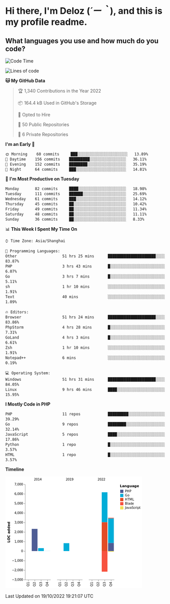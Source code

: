 # **Hi there, I'm Deloz (*´ー｀*), and this is my profile readme.**
<!--  [![Profile views](https://gpvc.arturio.dev/dank-del)](https://github.com/dank-del) -->
## **What languages you use and how much do you code?**

<!--START_SECTION:waka-->
![Code Time](http://img.shields.io/badge/Code%20Time-65%20hrs%2052%20mins-blue)

![Lines of code](https://img.shields.io/badge/From%20Hello%20World%20I%27ve%20Written-11%20Thousand%20lines%20of%20code-blue)

**🐱 My GitHub Data** 

> 🏆 1,340 Contributions in the Year 2022
 > 
> 📦 164.4 kB Used in GitHub's Storage 
 > 
> 💼 Opted to Hire
 > 
> 📜 50 Public Repositories 
 > 
> 🔑 6 Private Repositories  
 > 
**I'm an Early 🐤** 

```text
🌞 Morning    60 commits     ███░░░░░░░░░░░░░░░░░░░░░░   13.89% 
🌆 Daytime    156 commits    █████████░░░░░░░░░░░░░░░░   36.11% 
🌃 Evening    152 commits    ████████░░░░░░░░░░░░░░░░░   35.19% 
🌙 Night      64 commits     ███░░░░░░░░░░░░░░░░░░░░░░   14.81%

```
📅 **I'm Most Productive on Tuesday** 

```text
Monday       82 commits     ████░░░░░░░░░░░░░░░░░░░░░   18.98% 
Tuesday      111 commits    ██████░░░░░░░░░░░░░░░░░░░   25.69% 
Wednesday    61 commits     ███░░░░░░░░░░░░░░░░░░░░░░   14.12% 
Thursday     45 commits     ██░░░░░░░░░░░░░░░░░░░░░░░   10.42% 
Friday       49 commits     ██░░░░░░░░░░░░░░░░░░░░░░░   11.34% 
Saturday     48 commits     ██░░░░░░░░░░░░░░░░░░░░░░░   11.11% 
Sunday       36 commits     ██░░░░░░░░░░░░░░░░░░░░░░░   8.33%

```


📊 **This Week I Spent My Time On** 

```text
⌚︎ Time Zone: Asia/Shanghai

💬 Programming Languages: 
Other                    51 hrs 25 mins      █████████████████████░░░░   83.87% 
PHP                      3 hrs 43 mins       █░░░░░░░░░░░░░░░░░░░░░░░░   6.07% 
Go                       3 hrs 7 mins        █░░░░░░░░░░░░░░░░░░░░░░░░   5.11% 
sh                       1 hr 10 mins        ░░░░░░░░░░░░░░░░░░░░░░░░░   1.91% 
Text                     40 mins             ░░░░░░░░░░░░░░░░░░░░░░░░░   1.09%

🔥 Editors: 
Browser                  51 hrs 24 mins      █████████████████████░░░░   83.86% 
PhpStorm                 4 hrs 28 mins       █░░░░░░░░░░░░░░░░░░░░░░░░   7.31% 
GoLand                   4 hrs 3 mins        █░░░░░░░░░░░░░░░░░░░░░░░░   6.61% 
Zsh                      1 hr 10 mins        ░░░░░░░░░░░░░░░░░░░░░░░░░   1.91% 
Notepad++                6 mins              ░░░░░░░░░░░░░░░░░░░░░░░░░   0.19%

💻 Operating System: 
Windows                  51 hrs 31 mins      █████████████████████░░░░   84.05% 
Linux                    9 hrs 46 mins       ████░░░░░░░░░░░░░░░░░░░░░   15.95%

```

**I Mostly Code in PHP** 

```text
PHP                      11 repos            █████████░░░░░░░░░░░░░░░░   39.29% 
Go                       9 repos             ████████░░░░░░░░░░░░░░░░░   32.14% 
JavaScript               5 repos             ████░░░░░░░░░░░░░░░░░░░░░   17.86% 
Python                   1 repo              █░░░░░░░░░░░░░░░░░░░░░░░░   3.57% 
HTML                     1 repo              █░░░░░░░░░░░░░░░░░░░░░░░░   3.57%

```


**Timeline**

![Chart not found](https://raw.githubusercontent.com/deloz/deloz/main/charts/bar_graph.png) 


 Last Updated on 19/10/2022 19:21:07 UTC
<!--END_SECTION:waka-->
